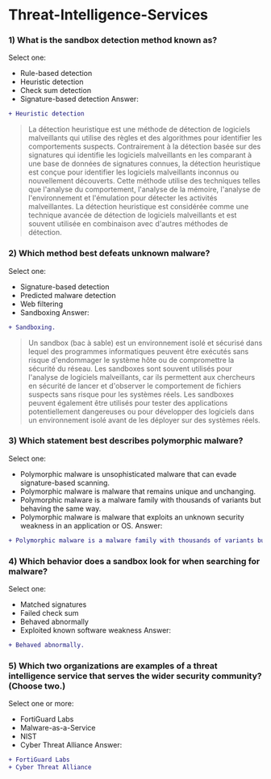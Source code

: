 
# Threat-Intelligence-Services

### 1) What is the sandbox detection method known as?
Select one:
- Rule-based detection
- Heuristic detection
- Check sum detection
- Signature-based detection
Answer:
```diff
+ Heuristic detection
```
> La détection heuristique est une méthode de détection de logiciels malveillants qui utilise des règles et des algorithmes pour identifier les comportements suspects. Contrairement à la détection basée sur des signatures qui identifie les logiciels malveillants en les comparant à une base de données de signatures connues, la détection heuristique est conçue pour identifier les logiciels malveillants inconnus ou nouvellement découverts. Cette méthode utilise des techniques telles que l'analyse du comportement, l'analyse de la mémoire, l'analyse de l'environnement et l'émulation pour détecter les activités malveillantes. La détection heuristique est considérée comme une technique avancée de détection de logiciels malveillants et est souvent utilisée en combinaison avec d'autres méthodes de détection.

### 2) Which method best defeats unknown malware?
Select one:
- Signature-based detection
- Predicted malware detection
- Web filtering
- Sandboxing
Answer:
```diff
+ Sandboxing.
```
> Un sandbox (bac à sable) est un environnement isolé et sécurisé dans lequel des programmes informatiques peuvent être exécutés sans risque d'endommager le système hôte ou de compromettre la sécurité du réseau. Les sandboxes sont souvent utilisés pour l'analyse de logiciels malveillants, car ils permettent aux chercheurs en sécurité de lancer et d'observer le comportement de fichiers suspects sans risque pour les systèmes réels. Les sandboxes peuvent également être utilisés pour tester des applications potentiellement dangereuses ou pour développer des logiciels dans un environnement isolé avant de les déployer sur des systèmes réels.

### 3) Which statement best describes polymorphic malware?
Select one:
- Polymorphic malware is unsophisticated malware that can evade signature-based scanning.
- Polymorphic malware is malware that remains unique and unchanging.
- Polymorphic malware is a malware family with thousands of variants but behaving the same way.
- Polymorphic malware is malware that exploits an unknown security weakness in an application or OS.
Answer:
```diff
+ Polymorphic malware is a malware family with thousands of variants but behaving the same way.
```

### 4) Which behavior does a sandbox look for when searching for malware?
Select one:
- Matched signatures
- Failed check sum
- Behaved abnormally
- Exploited known software weakness
Answer:
```diff
+ Behaved abnormally.
```

### 5) Which two organizations are examples of a threat intelligence service that serves the wider security community? (Choose two.)
Select one or more:
- FortiGuard Labs
- Malware-as-a-Service
- NIST
- Cyber Threat Alliance
Answer:
```diff
+ FortiGuard Labs
+ Cyber Threat Alliance
```
